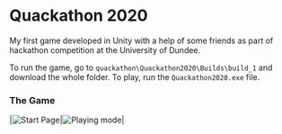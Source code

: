 # Quackathon 2020

My first game developed in Unity with a help of some friends as part of hackathon competition at the University of Dundee.


To run the game, go to `quackathon\Quackathon2020\Builds\build_1` and download the whole folder. To play, run the `Quackathon2020.exe` file.


### The Game
|![Start Page](https://i.imgur.com/KmgxTTm.png)|![Playing mode](https://i.imgur.com/uzA0QF5.png)|

